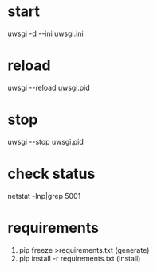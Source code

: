 <!--
 * @Description: 
 * @Author: CoolSnow (coolsnow2020@gmail.com)
 * @Date: 2020-09-14 11:54:05
 * @LastEditors: CoolSnow
 * @LastEditTime: 2020-09-17 10:57:48
-->
# start
uwsgi -d --ini uwsgi.ini

# reload
uwsgi --reload uwsgi.pid

# stop
uwsgi --stop uwsgi.pid

# check status
netstat -lnp|grep 5001

# requirements
1. pip freeze >requirements.txt  (generate)
2. pip install -r requirements.txt (install)